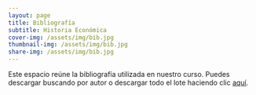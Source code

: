 ```yaml
---
layout: page
title: Bibliografía
subtitle: Historia Económica
cover-img: /assets/img/bib.jpg
thumbnail-img: /assets/img/bib.jpg
share-img: /assets/img/bib.jpg
---
```

Este espacio reúne la bibliografía utilizada en nuestro curso. Puedes descargar buscando por autor o descargar todo el lote haciendo clic [aquí](https://drive.google.com/drive/folders/1y5QmnZ7aoMx1Rug1uW0PWzAY-3NHoHzo?usp=sharing).



